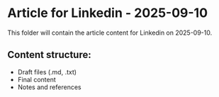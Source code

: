 # Article for Linkedin - 2025-09-10

This folder will contain the article content for Linkedin on 2025-09-10.

## Content structure:
- Draft files (.md, .txt)
- Final content
- Notes and references
